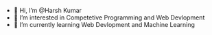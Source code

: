 - 👋 Hi, I’m @Harsh Kumar
- 👀 I’m interested in Competetive Programming and Web Devlopment 
- 🌱 I’m currently learning Web Devlopment and Machine Learning 



<!---
harshaugust/harshaugust is a ✨ special ✨ repository because its `README.md` (this file) appears on your GitHub profile.
You can click the Preview link to take a look at your changes.
--->

